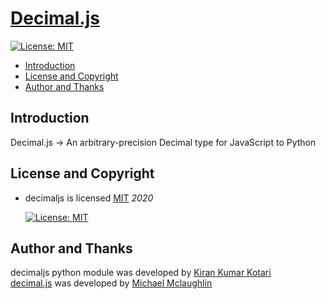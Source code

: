 # [Decimal.js](https://github.com/MikeMcl/decimal.js)

[![License: MIT](https://img.shields.io/badge/License-MIT-yellow.svg)](https://opensource.org/licenses/MIT)

- [Introduction](#introduction)
- [License and Copyright](#license-and-copyright)
- [Author and Thanks](#author-and-thanks)

## Introduction

Decimal.js -> An arbitrary-precision Decimal type for JavaScript to Python

## License and Copyright

- decimaljs is licensed [MIT](http://opensource.org/licenses/mit-license.php) *2020*

   [![License: MIT](https://img.shields.io/badge/License-MIT-yellow.svg)](https://opensource.org/licenses/MIT)

## Author and Thanks

decimaljs python module was developed by [Kiran Kumar Kotari](https://github.com/kirankotari)  
[decimal.js](https://github.com/MikeMcl/decimal.js) was developed by [Michael Mclaughlin](https://github.com/MikeMcl)

